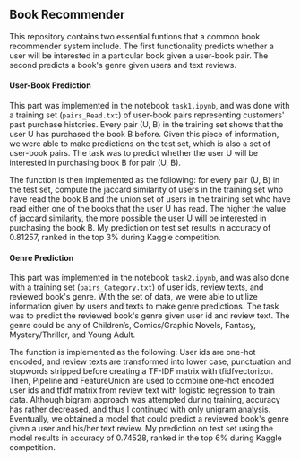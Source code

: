 
## Book Recommender
This repository contains two essential funtions that a common book recommender system include. The first functionality predicts whether a user will be interested in a particular book given a user-book pair. The second predicts a book's genre given users and text reviews.

#### User-Book Prediction

This part was implemented in the notebook `task1.ipynb`, and was done with a training set (`pairs_Read.txt`) of user-book pairs representing customers' past purchase histories. Every pair (U, B) in the training set shows that the user U has purchased the book B before. Given this piece of information, we were able to make predictions on the test set, which is also a set of user-book pairs. The task was to predict whether the user U will be interested in purchasing book B for pair (U, B). 

The function is then implemented as the following: for every pair (U, B) in the test set, compute the jaccard similarity of users in the training set who have read the book B and the union set of users in the training set who have read either one of the books that the user U has read. The higher the value of jaccard similarity, the more possible the user U will be interested in purchasing the book B. My prediction on test set results in accuracy of 0.81257, ranked in the top 3% during Kaggle competition.

#### Genre Prediction

This part was implemented in the notebook `task2.ipynb`, and was also done with a training set (`pairs_Category.txt`) of user ids, review texts, and reviewed book's genre. With the set of data, we were able to utilize information given by users and texts to make genre predictions. The task was to predict the reviewed book's genre given user id and review text. The genre could be any of Children’s, Comics/Graphic Novels, Fantasy, Mystery/Thriller, and Young Adult.

The function is implemented as the following: User ids are one-hot encoded, and review texts are transformed into lower case, punctuation and stopwords stripped before creating a TF-IDF matrix with tfidfvectorizor. Then, Pipeline and FeatureUnion are used to combine one-hot encoded user ids and tfidf matrix from review text with logistic regression to train data. Although bigram approach was attempted during training, accuracy has rather decreased, and thus I continued with only unigram analysis. Eventually, we obtained a model that could predict a reviewed book's genre given a user and his/her text review. My prediction on test set using the model results in accuracy of 0.74528, ranked in the top 6% during Kaggle competition.
